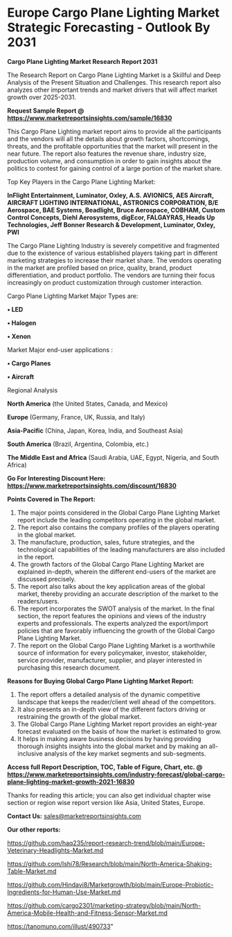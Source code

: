 # Europe Cargo Plane Lighting Market Strategic Forecasting - Outlook By 2031

<strong>Cargo Plane Lighting Market Research Report 2031</strong>

The Research Report on Cargo Plane Lighting Market is a Skillful and Deep Analysis of the Present Situation and Challenges. This research report also analyzes other important trends and market drivers that will affect market growth over 2025-2031.

<strong>Request Sample Report @ <a href=https://www.marketreportsinsights.com/sample/16830>https://www.marketreportsinsights.com/sample/16830</a></strong>

This Cargo Plane Lighting market report aims to provide all the participants and the vendors will all the details about growth factors, shortcomings, threats, and the profitable opportunities that the market will present in the near future. The report also features the revenue share, industry size, production volume, and consumption in order to gain insights about the politics to contest for gaining control of a large portion of the market share.

Top Key Players in the Cargo Plane Lighting Market:

<strong>InFlight Entertainment, Luminator, Oxley, A.S. AVIONICS, AES Aircraft, AIRCRAFT LIGHTING INTERNATIONAL, ASTRONICS CORPORATION, B/E Aerospace, BAE Systems, Beadlight, Bruce Aerospace, COBHAM, Custom Control Concepts, Diehl Aerosystems, digEcor, FALGAYRAS, Heads Up Technologies, Jeff Bonner Research & Development, Luminator, Oxley, PWI</strong>

The Cargo Plane Lighting Industry is severely competitive and fragmented due to the existence of various established players taking part in different marketing strategies to increase their market share. The vendors operating in the market are profiled based on price, quality, brand, product differentiation, and product portfolio. The vendors are turning their focus increasingly on product customization through customer interaction.

Cargo Plane Lighting Market Major Types are:

<strong>• LED

• Halogen

• Xenon</strong>

Market Major end-user applications :

<strong>• Cargo Planes

• Aircraft</strong>

Regional Analysis

</u><strong><b>North America</b></strong> (the United States, Canada, and Mexico)

<strong><b>Europe </b></strong>(Germany, France, UK, Russia, and Italy)

<strong><b>Asia-Pacific</b></strong> (China, Japan, Korea, India, and Southeast Asia)

<strong><b>South America</b></strong> (Brazil, Argentina, Colombia, etc.)

<strong><b>The Middle East and Africa</b></strong> (Saudi Arabia, UAE, Egypt, Nigeria, and South Africa)

<strong>Go For Interesting Discount Here: <a href=https://www.marketreportsinsights.com/discount/16830>https://www.marketreportsinsights.com/discount/16830</a></strong>

<strong>Points Covered in The Report:</strong>
<ol>
  <li>The major points considered in the Global Cargo Plane Lighting Market report include the leading competitors operating in the global market.</li>
  <li>The report also contains the company profiles of the players operating in the global market.</li>
  <li>The manufacture, production, sales, future strategies, and the technological capabilities of the leading manufacturers are also included in the report.</li>
  <li>The growth factors of the Global Cargo Plane Lighting Market are explained in-depth, wherein the different end-users of the market are discussed precisely.</li>
  <li>The report also talks about the key application areas of the global market, thereby providing an accurate description of the market to the readers/users.</li>
  <li>The report incorporates the SWOT analysis of the market. In the final section, the report features the opinions and views of the industry experts and professionals. The experts analyzed the export/import policies that are favorably influencing the growth of the Global Cargo Plane Lighting Market.</li>
  <li>The report on the Global Cargo Plane Lighting Market is a worthwhile source of information for every policymaker, investor, stakeholder, service provider, manufacturer, supplier, and player interested in purchasing this research document.</li>
</ol>
<strong>Reasons for Buying Global Cargo Plane Lighting Market Report:</strong>

<ol>
  <li>The report offers a detailed analysis of the dynamic competitive landscape that keeps the reader/client well ahead of the competitors.</li>
  <li>It also presents an in-depth view of the different factors driving or restraining the growth of the global market.</li>
  <li>The Global Cargo Plane Lighting Market report provides an eight-year forecast evaluated on the basis of how the market is estimated to grow.</li>
  <li>It helps in making aware business decisions by having providing thorough insights insights into the global market and by making an all-inclusive analysis of the key market segments and sub-segments.</li>
</ol>
<strong>Access full Report Description, TOC, Table of Figure, Chart, etc. @ <a href=https://www.marketreportsinsights.com/industry-forecast/global-cargo-plane-lighting-market-growth-2021-16830>https://www.marketreportsinsights.com/industry-forecast/global-cargo-plane-lighting-market-growth-2021-16830</a></strong>


Thanks for reading this article; you can also get individual chapter wise section or region wise report version like Asia, United States, Europe.

<strong>Contact Us:</strong>
sales@marketreportsinsights.com

<strong>Our other reports:</strong>

<a href=https://github.com/haq235/report-research-trend/blob/main/Europe-Veterinary-Headlights-Market.md>https://github.com/haq235/report-research-trend/blob/main/Europe-Veterinary-Headlights-Market.md</a>

<a href=https://github.com/Ishi78/Research/blob/main/North-America-Shaking-Table-Market.md>https://github.com/Ishi78/Research/blob/main/North-America-Shaking-Table-Market.md</a>

<a href=https://github.com/Hindavi8/Marketgrowth/blob/main/Europe-Probiotic-Ingredients-for-Human-Use-Market.md>https://github.com/Hindavi8/Marketgrowth/blob/main/Europe-Probiotic-Ingredients-for-Human-Use-Market.md</a>

<a href=https://github.com/cargo2301/marketing-strategy/blob/main/North-America-Mobile-Health-and-Fitness-Sensor-Market.md>https://github.com/cargo2301/marketing-strategy/blob/main/North-America-Mobile-Health-and-Fitness-Sensor-Market.md</a>

<a href=https://tanomuno.com/illust/490733>https://tanomuno.com/illust/490733</a>"
